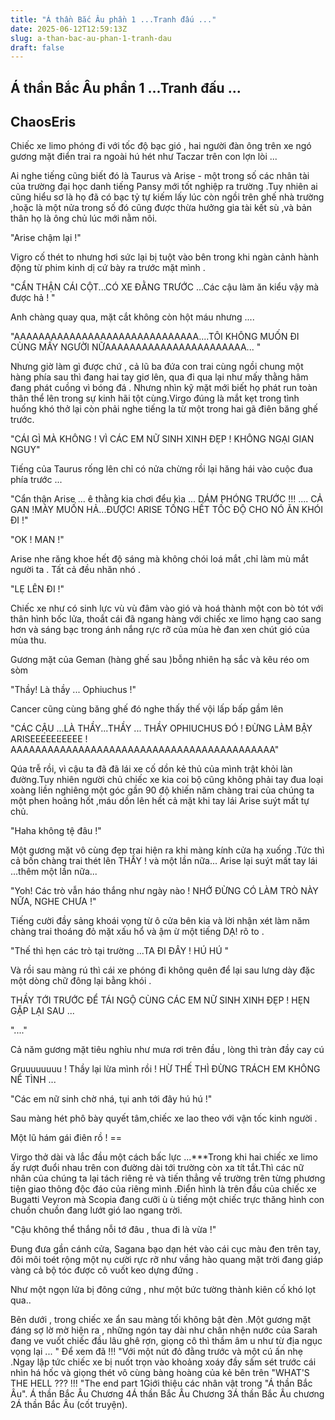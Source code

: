 ```yaml
---
title: "Á thần Bắc Âu phần 1 ...Tranh đấu ..."
date: 2025-06-12T12:59:13Z
slug: a-than-bac-au-phan-1-tranh-dau
draft: false
---
```


## Á thần Bắc Âu phần 1 ...Tranh đấu ...

## ChaosEris

Chiếc xe limo phóng đi với tốc độ bạc gió , hai người đàn ông trên xe ngó gương mặt điển trai ra ngoài hú hét như Taczar trên con lợn lòi ...
 
Ai nghe tiếng cũng biết đó là Taurus và Arise - một trong số các nhân tài của trường đại học danh tiếng Pansy mới tốt nghiệp ra trường .Tuy nhiên ai cũng hiểu sơ là họ đã có bạc tỷ tự kiếm lấy lúc còn ngồi trên ghế nhà trường ,hoặc là một nửa trong số đó cũng được thừa hưởng gia tài kết sù ,và bản thân họ là ông chủ lúc mới nằm nôi.
 
"Arise chậm lại !"
 
Vigro cố thét to nhưng hơi sức lại bị tuột vào bên trong khi ngàn cảnh hành động từ phim kinh dị cứ bày ra trước mặt mình .
 
"CẨN THẬN CÁI CỘT...CÓ XE ĐẰNG TRƯỚC ...Các cậu làm ăn kiểu vậy mà được hả ! " 
 
Anh chàng quay qua, mặt cắt không còn hột máu nhưng ....
 
"AAAAAAAAAAAAAAAAAAAAAAAAAAAAAA....TÔI KHÔNG MUỐN ĐI CÙNG MẤY NGƯỜI NỮAAAAAAAAAAAAAAAAAAAAAAA... "
 
Nhưng giờ làm gì được chứ , cả lũ ba đứa con trai cùng ngồi chung một hàng phía sau thì đang hai tay giơ lên, qua đi qua lại như mấy thằng hâm đang phát cuồng vì bóng đá . Nhưng nhìn kỹ mặt mới biết họ phát run toàn thân thể lên trong sự kinh hãi tột cùng.Virgo đúng là mắt kẹt trong tình huống khó thở lại còn phải nghe tiếng la từ một trong hai gã điên băng ghế trước.
 
"CÁI GÌ MÀ KHÔNG ! VÌ CÁC EM NỮ SINH XINH ĐẸP ! KHÔNG NGẠI GIAN NGUY"
 
Tiếng của Taurus rống lên chỉ có nửa chừng rồi lại hăng hái vào cuộc đua phía trước ...
 
"Cẩn thận Arise ... ê thằng kia chơi đểu kìa ... DÁM PHÓNG TRƯỚC !!! .... CẢ GAN !MÀY MUỐN HẢ...ĐƯỢC! ARISE TỐNG HẾT TỐC ĐỘ CHO NÓ ĂN KHÓI ĐI !"
 
"OK ! MAN !"
 
Arise nhe răng khoe hết độ sáng mà không chói loá mắt ,chỉ làm mù mắt người ta . Tất cả đều nhăn nhó .
 
"LẸ LÊN ĐI !"
 
Chiếc xe như có sinh lực vù vù đâm vào gió và hoá thành một con bò tót với thân hình bốc lửa, thoắt cái đã ngang hàng với chiếc xe limo hạng cao sang hơn và sáng bạc trong ánh nắng rực rỡ của mùa hè đan xen chút gió của mùa thu.
 
Gương mặt của Geman (hàng ghế sau )bỗng nhiên hạ sắc và kêu réo om sòm
 
"Thầy! Là thầy ... Ophiuchus !"
 
Cancer cũng cùng băng ghế đó nghe thấy thế vội lấp bấp gầm lên
 
"CÁC CẬU ...LÀ THẦY...THẦY ... THẦY OPHIUCHUS ĐÓ ! ĐỪNG LÀM BẬY ARISEEEEEEEEEE ! AAAAAAAAAAAAAAAAAAAAAAAAAAAAAAAAAAAAAAAAAAA"
 
Qúa trễ rồi, vì cậu ta đã đã lái xe cố dồn kẻ thủ của mình trật khỏi làn đường.Tuy nhiên người chủ chiếc xe kia coi bộ cũng không phải tay đua loại xoàng liền nghiêng một góc gần 90 độ khiến năm chàng trai của chúng ta một phen hoảng hốt ,máu dồn lên hết cả mặt khi tay lái Arise suýt mất tự chủ.
 
"Haha không tệ đâu !"
 
Một gương mặt vô cùng đẹp trai hiện ra khi màng kính cửa hạ xuống .Tức thì cả bốn chàng trai thét lên THẦY ! và một lần nữa... Arise lại suýt mất tay lái ...thêm một lần nữa...
 
"Yoh! Các trò vẫn háo thắng như ngày nào ! NHỚ ĐỪNG CÓ LÀM TRÒ NÀY NỮA, NGHE CHƯA !"
 
Tiếng cười đầy sảng khoái vọng từ ô cửa bên kia và lời nhận xét làm năm chàng trai thoáng đỏ mặt xấu hổ và ậm ừ một tiếng DẠ!  rõ to .
 
"Thế thì hẹn các trò tại trường ...TA ĐI ĐÂY ! HÚ HÚ "
 
Và rồi sau màng rú thì cái xe phóng đi không quên để lại sau lưng dày đặc một dòng chữ đông lại bằng khói .
 
THẦY TỚI TRƯỚC ĐỂ TÁI NGỘ CÙNG CÁC EM NỮ SINH XINH ĐẸP ! HẸN GẶP LẠI SAU ...
 
 
"...."
 
Cả năm gương mặt tiêu nghỉu như mưa rơi trên đầu , lòng thì tràn đầy cay cú
 
Gruuuuuuuu ! Thầy lại lừa mình rồi ! HỪ THẾ THÌ ĐỪNG TRÁCH EM KHÔNG NỂ TÌNH ...
 
"Các em nữ sinh chờ nhá, tụi anh tới đây hú hú !"
 
Sau màng hét phô bày quyết tâm,chiếc xe lao theo với vận tốc kinh người .
 
Một lũ hám gái điên rồ ! ==
 
Virgo thở dài và lắc đầu một cách bấc lực ...***Trong khi hai chiếc xe limo ấy rượt đuổi nhau trên con đường dài tới trường còn xa tít tắt.Thì các nữ nhân của chúng ta lại tách riêng rẻ và tiến thẳng về trường trên từng phương tiện giao thông độc đáo của riêng mình .Điển hình là trên đầu của chiếc xe Bugatti Veyron mà Scopia đang cưỡi ù ù tiếng một chiếc trực thăng hình con chuồn chuồn đang lướt gió lao ngang trời.
 
"Cậu không thể thắng nỗi tớ đâu , thua đi là vừa !"
 
Đung đưa gần cánh cửa, Sagana bạo dạn hét vào cái cục màu đen trên tay, đôi môi toét rộng một nụ cười rực rỡ như vầng hào quang mặt trời đang giáp vàng cả bộ tóc được cô vuốt keo dựng đứng .
 
Như một ngọn lửa bị đông cứng , như một bức tường thành kiên cố khó lọt qua..
 
Bên dưới , trong chiếc xe ẩn sau màng tối không bật đèn .Một gương mặt đáng sợ lờ mờ hiện ra , những ngón tay dài như chân nhện nước của Sarah đang ve vuốt chiếc đầu lâu ghê rợn, giọng cô thì thầm âm u như từ địa ngục vọng lại ...
 " Để xem đã !!! "Với một nút đỏ đằng trước và một cú ấn nhẹ .Ngay lập tức chiếc xe bị nuốt trọn vào khoảng xoáy đầy sấm sét trước cái nhìn há hốc và giọng thét vô cùng bàng hoàng của kẻ bên trên "WHAT'S THE HELL ??? !!! "The end part 1Giới thiệu các nhân vật trong "Á thần Bắc Âu". Á thần Bắc Âu Chương 4Á thần Bắc Âu Chương 3Á thần Bắc Âu chương 2Á thần Bắc Âu (cốt truyện).